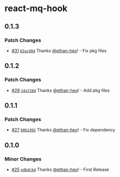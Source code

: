 # react-mq-hook

## 0.1.3

### Patch Changes

- [#31](https://github.com/ethan-heo/mq/pull/31) [`62acd04`](https://github.com/ethan-heo/mq/commit/62acd046d7ad49135a368dd71c4dedd05fd10836) Thanks [@ethan-heo](https://github.com/ethan-heo)! - Fix pkg files

## 0.1.2

### Patch Changes

- [#29](https://github.com/ethan-heo/mq/pull/29) [`24a728d`](https://github.com/ethan-heo/mq/commit/24a728def7c6ca31a9f44fe0652747d2b62315cd) Thanks [@ethan-heo](https://github.com/ethan-heo)! - Add pkg files

## 0.1.1

### Patch Changes

- [#27](https://github.com/ethan-heo/mq/pull/27) [`60b1d92`](https://github.com/ethan-heo/mq/commit/60b1d92154b0cc0fccb835f8af2e013df9bff8b9) Thanks [@ethan-heo](https://github.com/ethan-heo)! - Fix dependency

## 0.1.0

### Minor Changes

- [#25](https://github.com/ethan-heo/mq/pull/25) [`edbdcb4`](https://github.com/ethan-heo/mq/commit/edbdcb47b352778d6ec668c6d893c969f66a9a53) Thanks [@ethan-heo](https://github.com/ethan-heo)! - First Release
